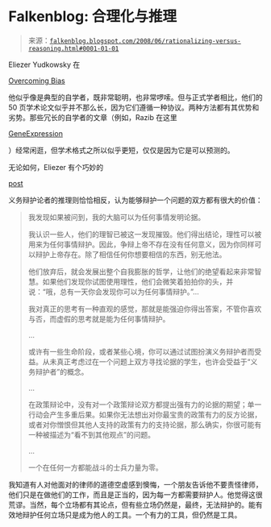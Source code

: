 <!--yml

category: 未分类

date: 2024-05-12 23:15:23

-->

# Falkenblog: 合理化与推理

> 来源：[`falkenblog.blogspot.com/2008/06/rationalizing-versus-reasoning.html#0001-01-01`](http://falkenblog.blogspot.com/2008/06/rationalizing-versus-reasoning.html#0001-01-01)

Eliezer Yudkowsky 在

[Overcoming Bias](http://www.overcomingbias.com)

他似乎像是典型的自学者，既非常聪明，也非常啰嗦。但与正式学者相比，他们的 50 页学术论文似乎并不那么长，因为它们遵循一种协议。两种方法都有其优势和劣势。那些冗长的自学者的文章（例如，Razib 在这里

[GeneExpression](http://www.gnxp.com/)

）经常闲逛，但学术格式之所以似乎更短，仅仅是因为它是可以预测的。

无论如何，Eliezer 有个巧妙的

[post](http://www.overcomingbias.com/2008/06/against-devils.html#more)

义务辩护论者的推理则恰恰相反，认为能够辩护一个问题的双方都有很大的价值：

> 我发现如果被问到，我的大脑可以为任何事情发明论据。
> 
> 我认识一些人，他们的理智已被这一发现摧毁。他们得出结论，理性可以被用来为任何事情辩护。因此，争辩上帝不存在没有任何意义，因为你同样可以辩护上帝存在。除了相信任何你想要相信的东西，别无他法。
> 
> 他们放弃后，就会发展出整个自我膨胀的哲学，让他们的绝望看起来非常智慧。如果他们发现你试图使用理性，他们会微笑着拍拍你的头，并说：“哦，总有一天你会发现你可以为任何事情辩护。”...
> 
> 我对真正的思考有一种直观的感觉，那就是能强迫你得出答案，不管你喜欢与否，而虚假的思考就是能为任何事情辩护。
> 
> ...
> 
> 或许有一些生命阶段，或者某些心境，你可以通过试图扮演义务辩护者而受益。从未真正考虑过在一个问题上双方寻找论据的学生，也许会受益于“义务辩护者”的概念。
> 
> ...
> 
> 在政策辩论中，没有对一个政策辩论双方都提出强有力的论据的期望；单一行动会产生多重后果。如果你无法想出对你最宝贵的政策有力的反方论据，或者对你憎恨但其他人支持的政策有力的支持论据，那么确实，你很可能有一种被描述为“看不到其他观点”的问题。
> 
> ...
> 
> 一个在任何一方都能战斗的士兵力量为零。

我知道有人对他面对的律师的道德空虚感到懊悔，一个朋友告诉他不要责怪律师，他们只是在做他们的工作，而且是正当的，因为每一方都需要辩护人。他觉得这很荒谬。当然，每个立场都有其论点，但有些立场仍然是，最终，无法辩护的。能有效地辩护任何立场只是成为他人的工具。一个有力的工具，但仍然是工具。
